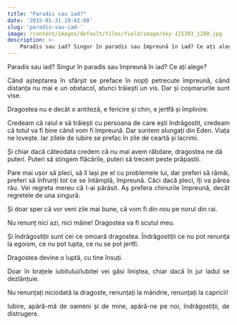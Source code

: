 ```yaml
---
title: "Paradis sau iad?"
date: '2015-01-31 19:42:08'
slug: 'paradis-sau-iad-'
image: /content/images/default/files/field/image/sky-115393_1280.jpg
description: >-
    Paradis sau iad? Singur în paradis sau împreună în iad? Ce ați alege?Când așteptarea în sfârșit se preface în nopți petrecute împreună, când distanța nu mai e un obstacol, atunci trăiești un vis. Dar
---
```

<div class="kg-card-markdown"><p style="text-align: justify;">Paradis sau iad? Singur în paradis sau împreună în iad? Ce ați alege?</p>
<p style="text-align: justify;">Când așteptarea în sfârșit se preface în nopți petrecute împreună, când distanța nu mai e un obstacol, atunci trăiești un vis. Dar și coșmarurile sunt vise.</p>
<p style="text-align: justify;">Dragostea nu e decât o antiteză, e fericire și chin, e jertfă și împlinire.</p>
<p style="text-align: justify;">Credeam că raiul e să trăiești cu persoana de care ești îndrăgostit, credeam că totul va fi bine când vom fi împreună. Dar suntem alungați din Eden. Viața ne lovește. Iar zilele de iubire se prefac în zile de ceartă și lacrimi.</p>
<p>Și chiar dacă câteodata credem că nu mai avem răbdare, dragostea ne dă puteri. Puteri să stingem flăcările, puteri să trecem peste prăpastii.</p>
<p style="text-align: justify;">Pare mai ușor să pleci, să îl lași pe el cu problemele lui, dar preferi să rămâi, preferi să înfrunți tot ce se întâmplă, împreună. Căci dacă pleci, îți va părea rău. Vei regreta mereu că l-ai părăsit. Aș prefera chinurile împreună, decât regretele de una singură.</p>
<p style="text-align: justify;">Și doar sper că vor veni zile mai bune, că vom fi din nou pe norul din rai.</p>
<p style="text-align: justify;">Nu renunț nici azi, nici mâine! Dragostea  va fi scutul meu.</p>
<p style="text-align: justify;">Și îndrăgostiții sunt cei ce omoară dragostea. Îndrăgostiții ce nu pot renunța la egoism, ce nu pot lupta, ce nu se pot jertfi.</p>
<p style="text-align: justify;">Dragostea devine o luptă, cu tine însuți.</p>
<p style="text-align: justify;">Doar în brațele iubitului/iubitei vei găsi liniștea, chiar dacă în jur iadul se dezlănțuie.</p>
<p style="text-align: justify;">Nu renunțați niciodată la dragoste, renunțați la mândrie, renunțați la capricii!</p>
<p style="text-align: justify;">Iubire, apără-mă de oameni și de mine, apără-ne pe noi, îndrăgostiții, de distrugere.</p>
</div>
    